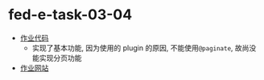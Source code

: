# fed-e-task-03-04

- [作业代码](https://github.com/ValenW/lg-hw-3-4-blog)
  - 实现了基本功能, 因为使用的 plugin 的原因, 不能使用`@paginate`, 故尚没能实现分页功能
- [作业网站](https://lg-hw-3-4-blog.vercel.app/blog)

